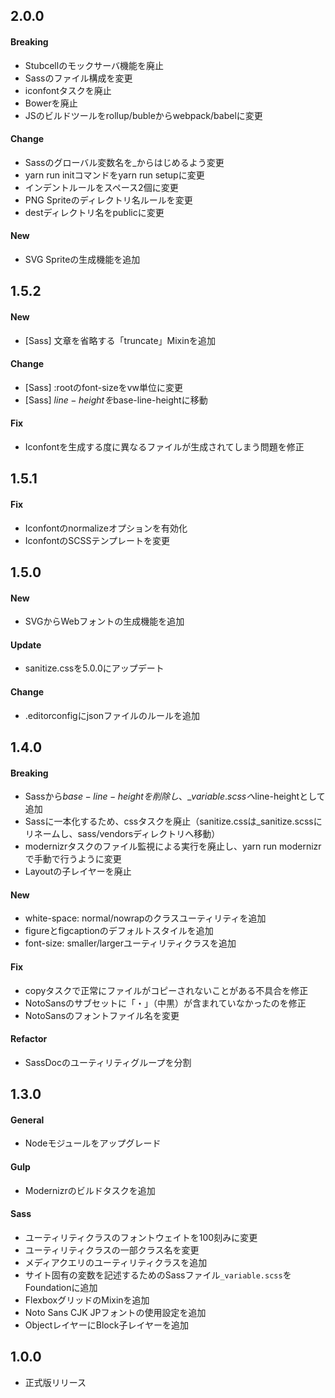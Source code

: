 ## 2.0.0

#### Breaking

- Stubcellのモックサーバ機能を廃止
- Sassのファイル構成を変更
- iconfontタスクを廃止
- Bowerを廃止
- JSのビルドツールをrollup/bubleからwebpack/babelに変更


#### Change

- Sassのグローバル変数名を_からはじめるよう変更
- yarn run initコマンドをyarn run setupに変更
- インデントルールをスペース2個に変更
- PNG Spriteのディレクトリ名ルールを変更
- destディレクトリ名をpublicに変更

#### New

- SVG Spriteの生成機能を追加

## 1.5.2

#### New
- [Sass] 文章を省略する「truncate」Mixinを追加

#### Change
- [Sass] :rootのfont-sizeをvw単位に変更
- [Sass] $line-heightを$base-line-heightに移動

#### Fix
- Iconfontを生成する度に異なるファイルが生成されてしまう問題を修正

## 1.5.1

#### Fix
- Iconfontのnormalizeオプションを有効化
- IconfontのSCSSテンプレートを変更

## 1.5.0

#### New
- SVGからWebフォントの生成機能を追加

#### Update
- sanitize.cssを5.0.0にアップデート

#### Change
- .editorconfigにjsonファイルのルールを追加

## 1.4.0

#### Breaking
- Sassから$base-line-heightを削除し、\_variable.scssへ$line-heightとして追加
- Sassに一本化するため、cssタスクを廃止（sanitize.cssは_sanitize.scssにリネームし、sass/vendorsディレクトリへ移動）
- modernizrタスクのファイル監視による実行を廃止し、yarn run modernizrで手動で行うように変更
- Layoutの子レイヤーを廃止

#### New
- white-space: normal/nowrapのクラスユーティリティを追加
- figureとfigcaptionのデフォルトスタイルを追加
- font-size: smaller/largerユーティリティクラスを追加

#### Fix
- copyタスクで正常にファイルがコピーされないことがある不具合を修正
- NotoSansのサブセットに「・」（中黒）が含まれていなかったのを修正
- NotoSansのフォントファイル名を変更

#### Refactor
- SassDocのユーティリティグループを分割

## 1.3.0

#### General

- Nodeモジュールをアップグレード

#### Gulp

- Modernizrのビルドタスクを追加

#### Sass

- ユーティリティクラスのフォントウェイトを100刻みに変更
- ユーティリティクラスの一部クラス名を変更
- メディアクエリのユーティリティクラスを追加
- サイト固有の変数を記述するためのSassファイル`_variable.scss`をFoundationに追加
- FlexboxグリッドのMixinを追加
- Noto Sans CJK JPフォントの使用設定を追加
- ObjectレイヤーにBlock子レイヤーを追加

## 1.0.0

- 正式版リリース

